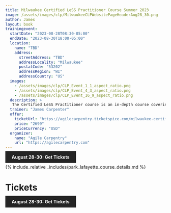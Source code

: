 ```yaml
---
title: Milwaukee Certified LeSS Practitioner Course Summer 2023
image: /assets/images/clp/MilwaukeeCLPWebsitePageHeaderAug28_30.png
author: James
layout: book
trainingevent:
  startDate: "2023-08-28T08:30-05:00"
  endDate: "2023-08-30T18:00-05:00"
  location:
    name: "TBD"
    address:
      streetAddress: "TBD"
      addressLocality: "Milwaukee"
      postalCode: "53202"
      addressRegion: "WI"
      addressCountry: "US"
  images:
    - /assets/images/clp/CLP_Event_1_1_aspect_ratio.png
    - /assets/images/clp/CLP_Event_4_3_aspect_ratio.png
    - /assets/images/clp/CLP_Event_16_9_aspect_ratio.png
  description: >
   The Certified LeSS Practitioner course is an in-depth course covering the LeSS principles, framework and rules, and guides. It provides essential information for adopting and improving LeSS to your product development group. The course contains an overview of LeSS, stories on LeSS adoptions, exercises and extensive LeSS Q&A to ensure we discuss the topics most of interest to the participants.
  trainer: "James Carpenter"
  offer:
    ticketUrl: "https://agilecarpentry.ticketspice.com/milwaukee-certified-less-practitioner-workshop-summer-2023"
    price: "2699"
    priceCurrency: "USD"
  organizer:
    name: "Agile Carpentry"
    url: "https://agilecarpentry.com"
---
```


<a class="wx-button" href="https://agilecarpentry.ticketspice.com/milwaukee-certified-less-practitioner-workshop-summer-2023" style="background:rgba(36,36,36,1);color:white;padding:10px 20px;text-decoration:none;font-weight:bold;" target="_blank">August 28-30: Get Tickets</a>

{% include_relative _includes/park_lafayette_course_details.md %}


# Tickets

<a class="wx-button" href="https://agilecarpentry.ticketspice.com/milwaukee-certified-less-practitioner-workshop-summer-2023" style="background:rgba(36,36,36,1);color:white;padding:10px 20px;text-decoration:none;font-weight:bold;" target="_blank">August 28-30: Get Tickets</a>



